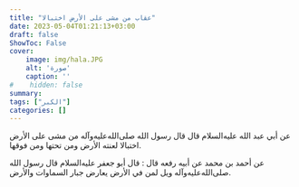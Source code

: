 ```yaml
---
title: "عقاب من مشى على الأرض اختبالا"
date: 2023-05-04T01:21:13+03:00
draft: false
ShowToc: False
cover:
    image: img/hala.JPG
    alt: 'صورة'
    caption: ''
#    hidden: false
summary: 
tags: ["الكبر"]
categories: []
---
```

عن
أبي عبد الله عليه‌السلام قال قال رسول الله صلى‌الله‌عليه‌وآله من مشى على الأرض اختبالا
لعنته الأرض ومن تحتها ومن فوقها.

عن أحمد بن محمد عن أبيه
رفعه قال : قال أبو جعفر عليه‌السلام قال رسول الله صلى‌الله‌عليه‌وآله ويل لمن في الأرض يعارض جبار السماوات والأرض.

